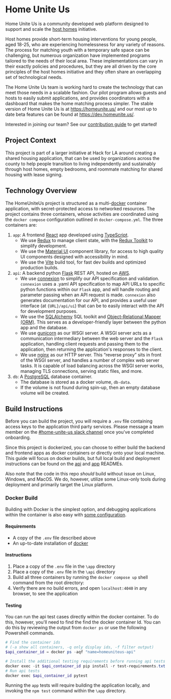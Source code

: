 # Home Unite Us

Home Unite Us is a community developed web platform designed to support and scale the [host homes](https://www.pointsourceyouth.org/interventions/host-homes) initiative.

Host homes provide short-term housing interventions for young people, aged 18-25, who are experiencing homelessness for any variety of reasons. The process for matching youth with a temporary safe space can be challenging, but numerous organization have implemented programs tailored to the needs of their local area. These implementations can vary in their exactly policies and procedures, but they are all driven by the core principles of the host homes initiative and they often share an overlapping set of technological needs.

The Home Unite Us team is working hard to create the technology that can meet those needs in a scalable fashion. Our pilot program allows guests and hosts to easily submit applications, and provides coordinators with a dashboard that makes the home matching process simpler. The stable version of Home Unite Us is at <https://homeunite.us/> and our most up to date beta features can be found at <https://dev.homeunite.us/>.

Interested in joining our team? See our [contribution guide](CONTRIBUTING.md) to get started!

## Project Context

This project is part of a larger initiative at Hack for LA around creating a shared housing application, that can be used by organizations across the county to help people transition to living independently and sustainably through host homes, empty bedrooms, and roommate matching for shared housing with lease signing.

## Technology Overview

The HomeUniteUs project is structured as a multi-[docker](https://docs.docker.com/) container application, with secret-protected access to networked resources. The project contains three containers, whose activities are coordinated using the `docker compose` configuration outlined in `docker-compose.yml`. The three containers are:

1. `app`: A frontend [React](https://reactjs.org/docs/getting-started.html) app developed using [TypeScript](https://www.typescriptlang.org/).
   * We use [Redux](https://redux.js.org/) to manage client state, with the [Redux Toolkit](https://redux-toolkit.js.org/) to simplify development.
   * We use the [Material UI](https://material-ui.com/) component library, for access to high quality UI components designed with accessibility in mind.
   * We use the [Vite](https://vitejs.dev/) build tool, for fast dev builds and optimized production builds.
2. `api`: A backend python [Flask](https://flask.palletsprojects.com/en/1.1.x/) REST API, hosted on [AWS](https://docs.aws.amazon.com/).
   * We use [connexion](https://connexion.readthedocs.io/en/latest/) to simplify our API specification and validation. `connexion` uses a .yaml API specification to map API URLs to specific python functions within our `Flask` app, and will handle routing and parameter passing when an API request is made. `connexion` also generates documentation for our API, and provides a useful user interface (at `{URL}/api/ui`) that can be to easily interact with the API for development purposes.
   * We use the [SQLAlchemy](https://www.sqlalchemy.org/) SQL toolkit and [Object-Relational Mapper (ORM)](https://en.wikipedia.org/wiki/Object%E2%80%93relational_mapping). This serves as a developer-friendly layer between the python app and the database.
   * We use [gunicorn](https://gunicorn.org/) as our WSGI server. A WSGI server acts as a communication intermediary between the web server and the `Flask` application, handling client requests and passing them to the application, then returning the application's responses to the client.
   * We use [nginx](https://nginx.org/en/docs/) as our HTTP server. This “reverse proxy” sits in front of the WSGI server, and handles a number of complex web server tasks. It is capable of load balancing across the WSGI server works, managing TLS connections, serving static files, and more.
3. `db`: A [PostgreSQL](https://www.postgresql.org/) database container.
   * The database is stored as a docker volume, `db-data`.
   * If the volume is not found during spin-up, then an empty database volume will be created.

## Build Instructions

Before you can build the project, you will require a `.env` file containing access keys to the application third party services. Please message a team member on the [#home-unite-us slack channel](https://hackforla.slack.com/archives/CRWUG7X0C) once you've completed onboarding.

Since this project is dockerized, you can choose to either build the backend and frontend apps as docker containers or directly onto your local machine. This guide will focus on docker builds, but full local build and deployment instructions can be found on the [api](./api/README.md) and [app](./app/README.md) READMEs.

Also note that the code in this repo *should* build without issue on Linux, Windows, and MacOS. We do, however, utilize some Linux-only tools during deployment and primarily target the Linux platform.

### Docker Build

Building with Docker is the simplest option, and debugging applications within the container is also easy with [some configuration](https://code.visualstudio.com/docs/containers/debug-common).

#### Requirements

* A copy of the `.env` file described above
* An up-to-date installation of [docker](https://docs.docker.com/get-docker/)

#### Instructions

1. Place a copy of the `.env` file in the `\app` directory
2. Place a copy of the `.env` file in the `\api` directory
3. Build all three containers by running the `docker compose up` shell command from the root directory:
4. Verify there are no build errors, and open `localhost:4040` in any browser, to see the application

#### Testing

You can run the api test cases directly within the docker container. To do this, however, you'll need to find the find the docker container Id. You can do this by reviewing the output from `docker ps` or use the following Powershell commands.

```Powershell
# Find the container ids 
# (-a show all containers, -q only display ids, -f filter output)
$api_container_id = docker ps -aqf "name=homeuniteus-api"

# Install the additional testing requirements before running api tests
docker exec -it $api_container_id pip install -r test-requirements.txt
# Run api tests
docker exec $api_container_id pytest
```

Running the `app` tests will require building the application locally, and invoking the `npm test` command within the `\app` directory.
